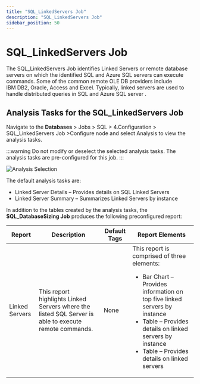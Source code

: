 ```yaml
---
title: "SQL_LinkedServers Job"
description: "SQL_LinkedServers Job"
sidebar_position: 50
---
```


# SQL_LinkedServers Job

The SQL_LinkedServers Job identifies Linked Servers or remote database servers on which the
identified SQL and Azure SQL servers can execute commands. Some of the common remote
OLE DB providers include IBM DB2, Oracle, Access and Excel. Typically, linked servers are used to
handle distributed queries in SQL and Azure SQL server .

## Analysis Tasks for the SQL_LinkedServers Job

Navigate to the **Databases** > Jobs > SQL > 4.Configuration > SQL_LinkedServers Job >Configure node
and select Analysis to view the analysis tasks.

:::warning
Do not modify or deselect the selected analysis tasks. The analysis tasks are
pre-configured for this job.
:::


![Analysis Selection](/img/product_docs/accessanalyzer/12.0/solutions/databases/sql/configuration/analysistasks.webp)

The default analysis tasks are:

- Linked Server Details – Provides details on SQL Linked Servers
- Linked Server Summary – Summarizes Linked Servers by instance

In addition to the tables created by the analysis tasks, the **SQL_DatabaseSizing Job** produces the
following preconfigured report:

| Report         | Description                                                                                           | Default Tags | Report Elements                                                                                                                                                                                                                                         |
| -------------- | ----------------------------------------------------------------------------------------------------- | ------------ | ------------------------------------------------------------------------------------------------------------------------------------------------------------------------------------------------------------------------------------------------------- |
| Linked Servers | This report highlights Linked Servers where the listed SQL Server is able to execute remote commands. | None         | This report is comprised of three elements: <ul><li>Bar Chart – Provides information on top five linked servers by instance</li><li>Table – Provides details on linked servers by instance</li><li>Table – Provides details on linked servers</li></ul> |

